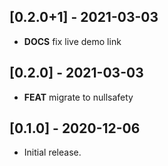 ## [0.2.0+1] - 2021-03-03

- **DOCS** fix live demo link
## [0.2.0] - 2021-03-03

- **FEAT** migrate to nullsafety

## [0.1.0] - 2020-12-06

- Initial release.
